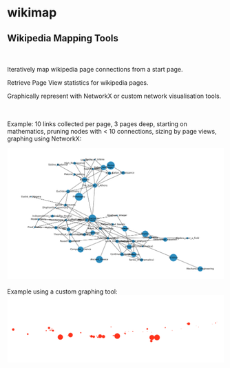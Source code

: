 # wikimap
<h2>Wikipedia Mapping Tools</h2>
<br><br>
Iteratively map wikipedia page connections from a start page.

Retrieve Page View statistics for wikipedia pages.

Graphically represent with NetworkX or custom network visualisation tools.
<br><br><br>

Example: 10 links collected per page, 3 pages deep, starting on mathematics, pruning nodes with < 10 connections, sizing by page views, graphing using NetworkX:

<img src="images/mathematics.png">
<br><br>
Example using a custom graphing tool:
<img src="images/mathematics_custom.png">